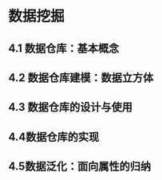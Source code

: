 # 数据挖掘



## 4.1 数据仓库：基本概念

## 4.2 数据仓库建模：数据立方体

## 4.3 数据仓库的设计与使用

## 4.4数据仓库的实现

## 4.5数据泛化：面向属性的归纳

